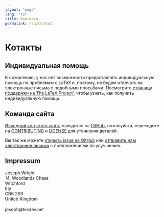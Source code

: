 ```yaml
---
layout: "page"
lang: "ru"
title: Контакты
permalink: /ru/contact
---
```


# Котакты

## Индивидуальная помощь

К сожалению, у нас нет возможности предоставлять индивидуальную помощь по проблемам с LaTeX и, поэтому, не будем отвечать на электронные письма с подобными просьбами. Посмотрите [страницу поддержки на The LaTeX Project'](https://www.latex-project.org/help/), чтобы узнать, как получить индивидуальную помощь.

## Команда сайта

[Исходный код этого сайта](https://github.com/learnlatex/learnlatex.github.io/) находится на [GitHub](https://github.com/learnlatex/), пожалуйста, переходите на [CONTRIBUTING](../CONTRIBUTING) и [LICENSE](../LICENSE) для уточнения деталей.

Вы так же можете [открыть issue на GitHub](https://github.com/learnlatex/learnlatex.github.io/issues) или [отправить нам электронное письмо](mailto:texfaq@texfaq.org) с предложениями по улучшению.

## Impressum

<p>Joseph Wright<br>
14, Woodlands Chase<br>
Witchford<br>
Ely<br>
CB6 2SB<br>
United Kingdom<br>
<br>joseph@texdev.net</p>
